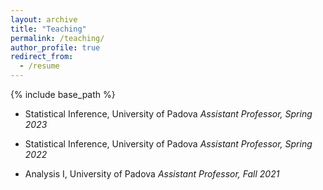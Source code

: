 ```yaml
---
layout: archive
title: "Teaching"
permalink: /teaching/
author_profile: true
redirect_from:
  - /resume
---
```


{% include base_path %}

* Statistical Inference, University of Padova
   *Assistant Professor, Spring 2023*

* Statistical Inference, University of Padova
   *Assistant Professor, Spring 2022*

* Analysis I, University of Padova
   *Assistant Professor, Fall 2021*


